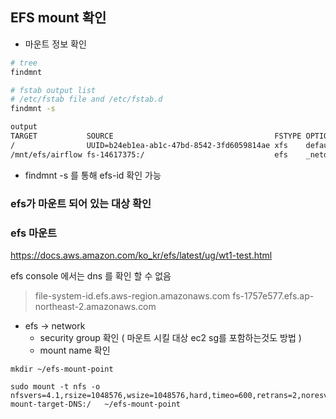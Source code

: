## EFS mount 확인


- 마운트 정보 확인 
```bash
# tree 
findmnt

# fstab output list
# /etc/fstab file and /etc/fstab.d
findmnt -s

output 
TARGET           SOURCE                                    FSTYPE OPTIONS
/                UUID=b24eb1ea-ab1c-47bd-8542-3fd6059814ae xfs    defaults,noatime
/mnt/efs/airflow fs-14617375:/                             efs    _netdev,tls,iam
```

- findmnt -s 를 통해 efs-id 확인 가능 


### efs가 마운트 되어 있는 대상 확인




### efs 마운트
https://docs.aws.amazon.com/ko_kr/efs/latest/ug/wt1-test.html

efs console 에서는 dns 를 확인 할 수 없음
> file-system-id.efs.aws-region.amazonaws.com 
> fs-1757e577.efs.ap-northeast-2.amazonaws.com

- efs -> network 
  - security group 확인 ( 마운트 시킬 대상 ec2 sg를 포함하는것도 방법 ) 
  - mount name 확인 

```
mkdir ~/efs-mount-point 

sudo mount -t nfs -o nfsvers=4.1,rsize=1048576,wsize=1048576,hard,timeo=600,retrans=2,noresvport mount-target-DNS:/   ~/efs-mount-point  

```
